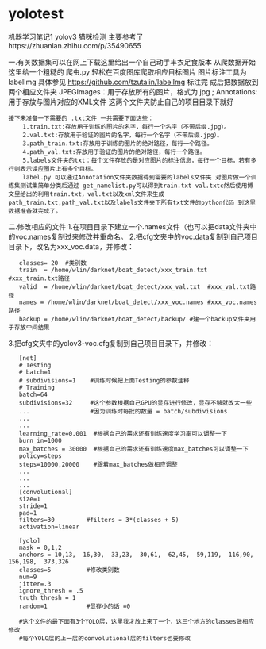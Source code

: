 # yolotest
机器学习笔记1 yolov3 猫咪检测 主要参考了https://zhuanlan.zhihu.com/p/35490655
   
   
一.有关数据集可以在网上下载这里给出一个自己动手丰衣足食版本 从爬数据开始
   这里给一个粗糙的 爬虫.py 轻松在百度图库爬取相应目标图片 图片标注工具为 labelImg 具体参见 https://github.com/tzutalin/labelImg  标注完        成后把数据放到两个相应文件夹 JPEGImages：用于存放所有的图片，格式为.jpg ; Annotations:用于存放与图片对应的XML文件 这两个文件夹防止自己的项目目录下就好

    接下来准备一下需要的 .txt文件 一共需要下面这些：
        1.train.txt:存放用于训练的图片的名字，每行一个名字（不带后缀.jpg）。
        2.val.txt:存放用于验证的图片的名字，每行一个名字（不带后缀.jpg）。
        3.path_train.txt:存放用于训练的图片的绝对路径，每行一个路径。
        4.path_val.txt:存放用于验证的图片的绝对路径，每行一个路径。
        5.labels文件夹的txt：每个文件存放的是对应图片的标注信息，每行一个目标，若有多行则表示读应图片上有多个目标。
        label.py 可以通过Annotation文件夹数据得到需要的labels文件夹 对图片做一个训练集测试集简单分类后通过 get_namelist.py可以得到train.txt val.txtc然后使用博文里给出的利用train.txt，val.txt以及xml文件来生成path_train.txt,path_val.txt以及labels文件夹下所有txt文件的python代码 到这里数据准备就完成了。

二.修改相应的文件
   1.在项目目录下建立一个.names文件（也可以把data文件夹中的voc.names复制过来修改并重命名。
   2.把cfg文夹中的voc.data复制到自己项目目录下，改名为xxx_voc.data，并修改：

       classes= 20  #类别数
       train  = /home/wlin/darknet/boat_detect/xxx_train.txt #xxx_train.txt路径
       valid  = /home/wlin/darknet/boat_detect/xxx_val.txt  #xxx_val.txt路径
       names = /home/wlin/darknet/boat_detect/xxx_voc.names #xxx_voc.names路径
       backup = /home/wlin/darknet/boat_detect/backup/ #建一个backup文件夹用于存放中间结果

   3.把cfg文夹中的yolov3-voc.cfg复制到自己项目目录下，并修改：

       [net]
       # Testing
       # batch=1
       # subdivisions=1    #训练时候把上面Testing的参数注释
       # Training
       batch=64
       subdivisions=32     #这个参数根据自己GPU的显存进行修改，显存不够就改大一些
       ...                 #因为训练时每批的数量 = batch/subdivisions
       ...
       ...
       learning_rate=0.001  #根据自己的需求还有训练速度学习率可以调整一下
       burn_in=1000
       max_batches = 30000  #根据自己的需求还有训练速度max_batches可以调整一下
       policy=steps
       steps=10000,20000    #跟着max_batches做相应调整
       ...
       ...
       ...
       [convolutional]
       size=1
       stride=1
       pad=1
       filters=30         #filters = 3*(classes + 5)
       activation=linear

       [yolo]
       mask = 0,1,2
       anchors = 10,13,  16,30,  33,23,  30,61,  62,45,  59,119,  116,90,  156,198,  373,326
       classes=5          #修改类别数
       num=9
       jitter=.3
       ignore_thresh = .5
       truth_thresh = 1
       random=1           #显存小的话 =0

       #这个文件的最下面有3个YOLO层，这里我才放上来了一个，这三个地方的classes做相应修改
       #每个YOLO层的上一层的convolutional层的filters也要修改
